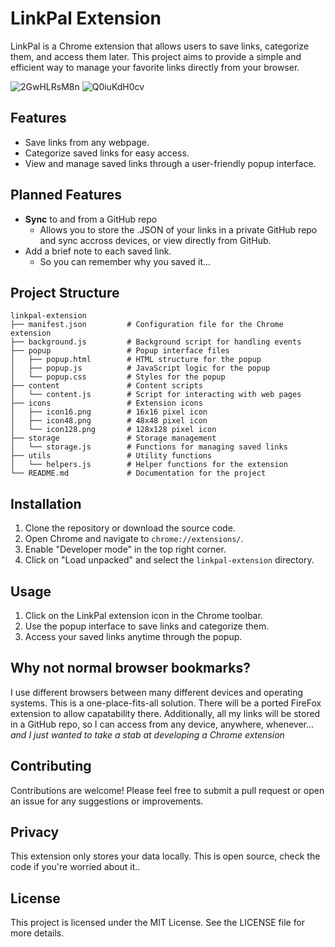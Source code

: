# LinkPal Extension

LinkPal is a Chrome extension that allows users to save links, categorize them, and access them later. This project aims to provide a simple and efficient way to manage your favorite links directly from your browser.


![2GwHLRsM8n](https://github.com/user-attachments/assets/11e50324-317e-4a96-9a70-7f63ecbdf7aa)
![Q0iuKdH0cv](https://github.com/user-attachments/assets/78819952-e4ca-4a58-ae71-713330904055)


## Features

- Save links from any webpage.
- Categorize saved links for easy access.
- View and manage saved links through a user-friendly popup interface.

## Planned Features
- **Sync** to and from a GitHub repo
  - Allows you to store the .JSON of your links in a private GitHub repo and sync accross devices, or view directly from GitHub.
- Add a brief note to each saved link.
  - So you can remember why you saved it...

## Project Structure

```
linkpal-extension
├── manifest.json         # Configuration file for the Chrome extension
├── background.js         # Background script for handling events
├── popup                 # Popup interface files
│   ├── popup.html        # HTML structure for the popup
│   ├── popup.js          # JavaScript logic for the popup
│   └── popup.css         # Styles for the popup
├── content               # Content scripts
│   └── content.js        # Script for interacting with web pages
├── icons                 # Extension icons
│   ├── icon16.png        # 16x16 pixel icon
│   ├── icon48.png        # 48x48 pixel icon
│   └── icon128.png       # 128x128 pixel icon
├── storage               # Storage management
│   └── storage.js        # Functions for managing saved links
├── utils                 # Utility functions
│   └── helpers.js        # Helper functions for the extension
└── README.md             # Documentation for the project
```

## Installation

1. Clone the repository or download the source code.
2. Open Chrome and navigate to `chrome://extensions/`.
3. Enable "Developer mode" in the top right corner.
4. Click on "Load unpacked" and select the `linkpal-extension` directory.

## Usage

1. Click on the LinkPal extension icon in the Chrome toolbar.
2. Use the popup interface to save links and categorize them.
3. Access your saved links anytime through the popup.

## Why not normal browser bookmarks?
I use different browsers between many different devices and operating systems. This is a one-place-fits-all solution. There will be a ported FireFox extension to allow capatability there. Additionally, all my links will be stored in a GitHub repo, so I can access from any device, anywhere, whenever... *and I just wanted to take a stab at developing a Chrome extension* 

## Contributing

Contributions are welcome! Please feel free to submit a pull request or open an issue for any suggestions or improvements.

## Privacy
This extension only stores your data locally. This is open source, check the code if you're worried about it..

## License

This project is licensed under the MIT License. See the LICENSE file for more details.
